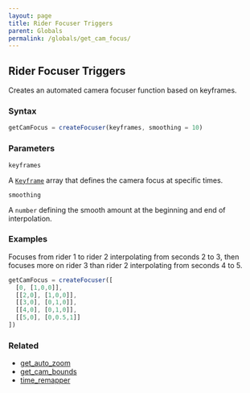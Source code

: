 ```yaml
---
layout: page
title: Rider Focuser Triggers
parent: Globals
permalink: /globals/get_cam_focus/
---
```


## Rider Focuser Triggers

Creates an automated camera focuser function based on keyframes.

### Syntax

```js
getCamFocus = createFocuser(keyframes, smoothing = 10)
```

### Parameters

`keyframes`

A [`Keyframe`](/externals/keyframes/) array that defines the camera focus at specific times.

`smoothing`

A `number` defining the smooth amount at the beginning and end of interpolation.

### Examples

Focuses from rider 1 to rider 2 interpolating from seconds 2 to 3, then focuses more on rider 3 than rider 2 interpolating from seconds 4 to 5.

```js
getCamFocus = createFocuser([
  [0, [1,0,0]],
  [[2,0], [1,0,0]],
  [[3,0], [0,1,0]],
  [[4,0], [0,1,0]],
  [[5,0], [0,0.5,1]]
])
```

### Related

- [get_auto_zoom](./get_auto_zoom.md)
- [get_cam_bounds](./get_cam_bounds.md)
- [time_remapper](./time_remapper.md)

